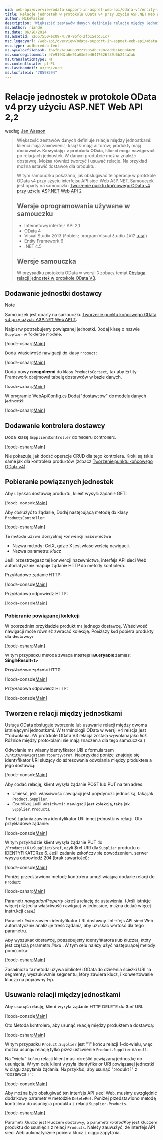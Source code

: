 ```yaml
---
uid: web-api/overview/odata-support-in-aspnet-web-api/odata-v4/entity-relations-in-odata-v4
title: Relacje jednostek w protokole OData v4 przy użyciu ASP.NET Web API 2,2 | Microsoft Docs
author: MikeWasson
description: 'Większość zestawów danych definiuje relacje między jednostkami: klienci mają zamówienia; książki mają autorów; produkty mają dostawców. Korzystając z protokołu OData, klienci mogą przechodzić...'
ms.author: riande
ms.date: 06/26/2014
ms.assetid: 72657550-ec09-4779-9bfc-2fb15ecd51c7
msc.legacyurl: /web-api/overview/odata-support-in-aspnet-web-api/odata-v4/entity-relations-in-odata-v4
msc.type: authoredcontent
ms.openlocfilehash: fbafb2b2346689271905db5790cdddeeb809b070
ms.sourcegitcommit: e7e91932a6e91a63e2e46417626f39d6b244a3ab
ms.translationtype: MT
ms.contentlocale: pl-PL
ms.lasthandoff: 03/06/2020
ms.locfileid: "78598694"
---
```

# <a name="entity-relations-in-odata-v4-using-aspnet-web-api-22"></a>Relacje jednostek w protokole OData v4 przy użyciu ASP.NET Web API 2,2

według [Jan Wasson](https://github.com/MikeWasson)

> Większość zestawów danych definiuje relacje między jednostkami: klienci mają zamówienia; książki mają autorów; produkty mają dostawców. Korzystając z protokołu OData, klienci mogą nawigować po relacjach jednostek. W danym produkcie można znaleźć dostawcę. Można również tworzyć i usuwać relacje. Na przykład można ustawić dostawcę dla produktu.
>
> W tym samouczku pokazano, jak obsługiwać te operacje w protokole OData v4 przy użyciu interfejsu API sieci Web ASP.NET. Samouczek jest oparty na samouczku [Tworzenie punktu końcowego OData v4 przy użyciu ASP.NET Web API 2](create-an-odata-v4-endpoint.md).
>
> ## <a name="software-versions-used-in-the-tutorial"></a>Wersje oprogramowania używane w samouczku
>
> - Internetowy interfejs API 2,1
> - OData 4
> - Visual Studio 2013 (Pobierz program Visual Studio 2017 [tutaj](https://visualstudio.microsoft.com/downloads/?utm_medium=microsoft&utm_source=docs.microsoft.com&utm_campaign=button+cta&utm_content=download+vs2017))
> - Entity Framework 6
> - .NET 4.5
>
> ## <a name="tutorial-versions"></a>Wersje samouczka
>
> W przypadku protokołu OData w wersji 3 zobacz temat [Obsługa relacji jednostek w protokole OData V3](https://asp.net/web-api/overview/odata-support-in-aspnet-web-api/odata-v3/working-with-entity-relations).

## <a name="add-a-supplier-entity"></a>Dodawanie jednostki dostawcy

> [!NOTE]
> Samouczek jest oparty na samouczku [Tworzenie punktu końcowego OData v4 przy użyciu ASP.NET Web API 2](create-an-odata-v4-endpoint.md).

Najpierw potrzebujemy powiązanej jednostki. Dodaj klasę o nazwie `Supplier` w folderze modele.

[!code-csharp[Main](entity-relations-in-odata-v4/samples/sample1.cs)]

Dodaj właściwość nawigacji do klasy `Product`:

[!code-csharp[Main](entity-relations-in-odata-v4/samples/sample2.cs?highlight=13-15)]

Dodaj nowy **nieogólnymi** do klasy `ProductsContext`, tak aby Entity Framework obejmował tabelę dostawców w bazie danych.

[!code-csharp[Main](entity-relations-in-odata-v4/samples/sample3.cs?highlight=10)]

W programie WebApiConfig.cs Dodaj &quot;dostawców&quot; do modelu danych jednostki:

[!code-csharp[Main](entity-relations-in-odata-v4/samples/sample4.cs?highlight=6)]

## <a name="add-a-suppliers-controller"></a>Dodawanie kontrolera dostawcy

Dodaj klasę `SuppliersController` do folderu controllers.

[!code-csharp[Main](entity-relations-in-odata-v4/samples/sample5.cs)]

Nie pokazuje, jak dodać operacje CRUD dla tego kontrolera. Kroki są takie same jak dla kontrolera produktów (zobacz [Tworzenie punktu końcowego OData v4](create-an-odata-v4-endpoint.md)).

## <a name="getting-related-entities"></a>Pobieranie powiązanych jednostek

Aby uzyskać dostawcę produktu, klient wysyła żądanie GET:

[!code-console[Main](entity-relations-in-odata-v4/samples/sample6.cmd)]

Aby obsłużyć to żądanie, Dodaj następującą metodę do klasy `ProductsController`:

[!code-csharp[Main](entity-relations-in-odata-v4/samples/sample7.cs)]

Ta metoda używa domyślnej konwencji nazewnictwa

- Nazwa metody: GetX, gdzie X jest właściwością nawigacji.
- Nazwa parametru: *klucz*

Jeśli przestrzegasz tej konwencji nazewnictwa, interfejs API sieci Web automatycznie mapuje żądanie HTTP do metody kontrolera.

Przykładowe żądanie HTTP:

[!code-console[Main](entity-relations-in-odata-v4/samples/sample8.cmd)]

Przykładowa odpowiedź HTTP:

[!code-console[Main](entity-relations-in-odata-v4/samples/sample9.cmd)]

### <a name="getting-a-related-collection"></a>Pobieranie powiązanej kolekcji

W poprzednim przykładzie produkt ma jednego dostawcę. Właściwość nawigacji może również zwracać kolekcję. Poniższy kod pobiera produkty dla dostawcy:

[!code-csharp[Main](entity-relations-in-odata-v4/samples/sample10.cs)]

W tym przypadku metoda zwraca interfejs **IQueryable** zamiast **SingleResult&lt;t&gt;**

Przykładowe żądanie HTTP:

[!code-console[Main](entity-relations-in-odata-v4/samples/sample11.cmd)]

Przykładowa odpowiedź HTTP:

[!code-console[Main](entity-relations-in-odata-v4/samples/sample12.cmd)]

## <a name="creating-a-relationship-between-entities"></a>Tworzenie relacji między jednostkami

Usługa OData obsługuje tworzenie lub usuwanie relacji między dwoma istniejącymi jednostkami. W terminologii OData w wersji v4 relacja jest &quot;&quot;odwołania. (W protokole OData V3 relacja została wywołana jako *link*. Różnice między protokołami nie mają znaczenia dla tego samouczka.)

Odwołanie ma własny identyfikator URI z formularzem `/Entity/NavigationProperty/$ref`. Na przykład poniżej znajduje się identyfikator URI służący do adresowania odwołania między produktem a jego dostawcą:

[!code-console[Main](entity-relations-in-odata-v4/samples/sample13.cmd)]

Aby dodać relację, klient wysyła żądanie POST lub PUT na ten adres.

- Umieść, jeśli właściwość nawigacji jest pojedynczą jednostką, taką jak `Product.Supplier`.
- Opublikuj, jeśli właściwość nawigacji jest kolekcją, taką jak `Supplier.Products`.

Treść żądania zawiera identyfikator URI innej jednostki w relacji. Oto przykładowe żądanie:

[!code-console[Main](entity-relations-in-odata-v4/samples/sample14.cmd)]

W tym przykładzie klient wysyła żądanie PUT do `/Products(6)/Supplier/$ref`, czyli $ref URI dla `Supplier` produktu o IDENTYFIKATORze 6. Jeśli żądanie zakończy się powodzeniem, serwer wysyła odpowiedź 204 (brak zawartości):

[!code-console[Main](entity-relations-in-odata-v4/samples/sample15.cmd)]

Poniżej przedstawiono metodę kontrolera umożliwiającą dodanie relacji do `Product`:

[!code-csharp[Main](entity-relations-in-odata-v4/samples/sample16.cs)]

Parametr *navigationProperty* określa relację do ustawienia. (Jeśli istnieje więcej niż jedna właściwość nawigacji w jednostce, można dodać więcej instrukcji `case`.)

Parametr *linku* zawiera identyfikator URI dostawcy. Interfejs API sieci Web automatycznie analizuje treść żądania, aby uzyskać wartość dla tego parametru.

Aby wyszukać dostawcę, potrzebujemy identyfikatora (lub klucza), który jest częścią parametru *linku* . W tym celu należy użyć następującej metody pomocnika:

[!code-csharp[Main](entity-relations-in-odata-v4/samples/sample17.cs)]

Zasadniczo ta metoda używa biblioteki OData do dzielenia ścieżki URI na segmenty, wyszukiwanie segmentu, który zawiera klucz, i konwertowanie klucza na poprawny typ.

## <a name="deleting-a-relationship-between-entities"></a>Usuwanie relacji między jednostkami

Aby usunąć relację, klient wysyła żądanie HTTP DELETE do $ref URI:

[!code-console[Main](entity-relations-in-odata-v4/samples/sample18.cmd)]

Oto Metoda kontrolera, aby usunąć relację między produktem a dostawcą:

[!code-csharp[Main](entity-relations-in-odata-v4/samples/sample19.cs)]

W tym przypadku `Product.Supplier` jest &quot;1&quot; końcu relacji 1-do-wielu, więc można usunąć relację tylko przez ustawienie `Product.Supplier` na `null`.

Na &quot;wielu&quot; końcu relacji klient musi określić powiązaną jednostkę do usunięcia. W tym celu klient wysyła identyfikator URI powiązanej jednostki w ciągu zapytania żądania. Na przykład, aby usunąć "produkt 1" z "dostawca 1":

[!code-console[Main](entity-relations-in-odata-v4/samples/sample20.cmd?highlight=1)]

Aby można było obsługiwać ten interfejs API sieci Web, musimy uwzględnić dodatkowy parametr w metodzie `DeleteRef`. Poniżej przedstawiono metodę kontrolera do usunięcia produktu z relacji `Supplier.Products`.

[!code-csharp[Main](entity-relations-in-odata-v4/samples/sample21.cs)]

Parametr *klucza* jest kluczem dostawcy, a parametr *relatedKey* jest kluczem produktu do usunięcia z relacji `Products`. Należy zauważyć, że interfejs API sieci Web automatycznie pobiera klucz z ciągu zapytania.
